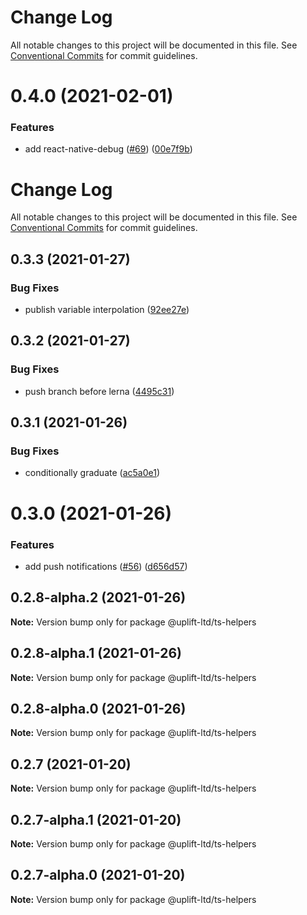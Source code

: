 # Change Log

All notable changes to this project will be documented in this file.
See [Conventional Commits](https://conventionalcommits.org) for commit guidelines.

# 0.4.0 (2021-02-01)


### Features

* add react-native-debug ([#69](https://github.com/uplift-ltd/nexus/issues/69)) ([00e7f9b](https://github.com/uplift-ltd/nexus/commit/00e7f9bcbb978be76b79c90be1df4100801f7b7b))





# Change Log

All notable changes to this project will be documented in this file. See
[Conventional Commits](https://conventionalcommits.org) for commit guidelines.

## 0.3.3 (2021-01-27)

### Bug Fixes

- publish variable interpolation
  ([92ee27e](https://github.com/uplift-ltd/nexus/commit/92ee27e2b1a473d14e95120fd9835f90e2b4b0d0))

## 0.3.2 (2021-01-27)

### Bug Fixes

- push branch before lerna
  ([4495c31](https://github.com/uplift-ltd/nexus/commit/4495c311019edad65242fddfcbec3763a86f528c))

## 0.3.1 (2021-01-26)

### Bug Fixes

- conditionally graduate
  ([ac5a0e1](https://github.com/uplift-ltd/nexus/commit/ac5a0e1fc880399a0b498e7eac042f1572fee991))

# 0.3.0 (2021-01-26)

### Features

- add push notifications ([#56](https://github.com/uplift-ltd/nexus/issues/56))
  ([d656d57](https://github.com/uplift-ltd/nexus/commit/d656d57fa545c77c9c28aab77e57ea43a2bacc60))

## 0.2.8-alpha.2 (2021-01-26)

**Note:** Version bump only for package @uplift-ltd/ts-helpers

## 0.2.8-alpha.1 (2021-01-26)

**Note:** Version bump only for package @uplift-ltd/ts-helpers

## 0.2.8-alpha.0 (2021-01-26)

**Note:** Version bump only for package @uplift-ltd/ts-helpers

## 0.2.7 (2021-01-20)

**Note:** Version bump only for package @uplift-ltd/ts-helpers

## 0.2.7-alpha.1 (2021-01-20)

**Note:** Version bump only for package @uplift-ltd/ts-helpers

## 0.2.7-alpha.0 (2021-01-20)

**Note:** Version bump only for package @uplift-ltd/ts-helpers
